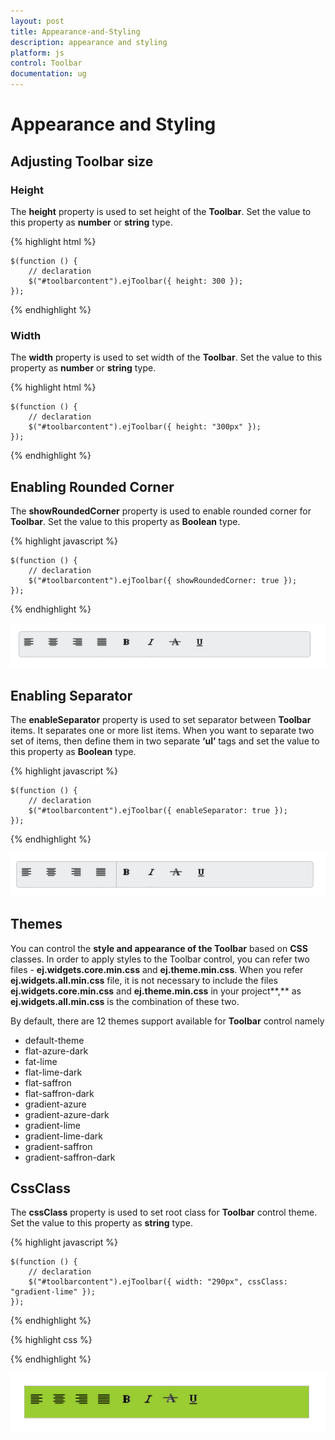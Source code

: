 ```yaml
---
layout: post
title: Appearance-and-Styling
description: appearance and styling 
platform: js
control: Toolbar
documentation: ug
---
```


# Appearance and Styling 

## Adjusting Toolbar size

### Height

The **height** property is used to set height of the **Toolbar**. Set the value to this property as **number** or **string** type.

{% highlight html %}

    $(function () {
        // declaration
        $("#toolbarcontent").ejToolbar({ height: 300 });
    });
    
{% endhighlight %}

### Width

The **width** property is used to set width of the **Toolbar**. Set the value to this property as **number** or **string** type.

{% highlight html %}

    $(function () {
        // declaration
        $("#toolbarcontent").ejToolbar({ height: "300px" });
    });

{% endhighlight %}

## Enabling Rounded Corner 

The **showRoundedCorner** property is used to enable rounded corner for **Toolbar**. Set the value to this property as **Boolean** type.


{% highlight javascript %}

    $(function () {
        // declaration
        $("#toolbarcontent").ejToolbar({ showRoundedCorner: true });
    });

{% endhighlight %}

![](/js/Toolbar/Appearance-and-Styling_images/Appearance-and-Styling_img1.png)


## Enabling Separator 

The **enableSeparator** property is used to set separator between **Toolbar** items. It separates one or more list items. When you want to separate two set of items, then define them in two separate **‘ul’** tags and set the value to this property as **Boolean** type.



{% highlight javascript %}

    $(function () {
        // declaration
        $("#toolbarcontent").ejToolbar({ enableSeparator: true });
    });

{% endhighlight %}



![](/js/Toolbar/Appearance-and-Styling_images/Appearance-and-Styling_img2.png)

## Themes

You can control the **style and appearance of the Toolbar** based on **CSS** classes. In order to apply styles to the Toolbar control, you can refer two files - **ej.widgets.core.min.css** and **ej.theme.min.css**. When you refer **ej.widgets.all.min.css** file, it is not necessary to include the files **ej.widgets.core.min.css** and **ej.theme.min.css** in your project**,** as **ej.widgets.all.min.css** is the combination of these two. 

By default, there are 12 themes support available for **Toolbar** control namely

* default-theme
* flat-azure-dark
* fat-lime
* flat-lime-dark
* flat-saffron
* flat-saffron-dark
* gradient-azure
* gradient-azure-dark
* gradient-lime
* gradient-lime-dark
* gradient-saffron
* gradient-saffron-dark

## CssClass 

The **cssClass** property is used to set root class for **Toolbar** control theme. Set the value to this property as **string** type.



{% highlight javascript %}

    $(function () {
        // declaration
        $("#toolbarcontent").ejToolbar({ width: "290px", cssClass: "gradient-lime" });
    });

{% endhighlight %}



{% highlight css %}

<style>
    .gradient-lime {
        background-color: yellowgreen;
    }
</style>


{% endhighlight %}



![](/js/Toolbar/Appearance-and-Styling_images/Appearance-and-Styling_img3.png)

